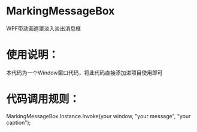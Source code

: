 # MarkingMessageBox
WPF带动画遮罩淡入淡出消息框

# 使用说明：
本代码为一个Window窗口代码，将此代码直接添加进项目使用即可

# 代码调用规则：
MarkingMessageBox.Instance.Invoke(your window, "your message", "your caption"); 
